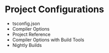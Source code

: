 # Project Configurations

- tsconfig.json
- Compiler Options
- Project Reference
- Compiler Options with Build Tools
- Nightly Builds
